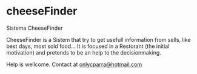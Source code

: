cheeseFinder
============

Sistema CheeseFinder

CheeseFinder is a Sistem that try to get usefull information from sells, like best days, most sold food... It is focused in a Restorant (the initial motivation) and pretends to be an help to the decisionmaking.


Help is wellcome.
Contact at onlycparra@hotmail.com
